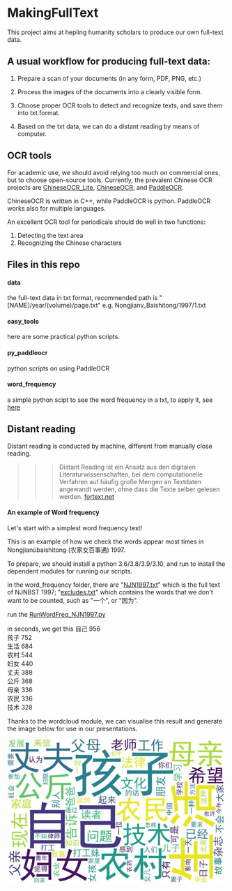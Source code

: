 # MakingFullText


This project aims at hepling humanity scholars to produce our own full-text data.

## A usual workflow for producing full-text data:

1. Prepare a scan of your documents (in any form, PDF, PNG, etc.)

2. Process the images of the documents into a clearly visible form.

3. Choose proper OCR tools to detect and recognize texts, and save them into txt format.

4. Based on the txt data, we can do a distant reading by means of computer.

## OCR tools
For academic use, we should avoid relying too much on commercial ones, but to choose open-source tools. Currently, the prevalent Chinese OCR projects are [ChineseOCR_Lite](https://github.com/DayBreak-u/chineseocr_lite), [ChineseOCR](https://github.com/chineseocr/chineseocr), and [PaddleOCR](https://github.com/PaddlePaddle/PaddleOCR).

ChineseOCR is written in C++, while PaddleOCR is python. PaddleOCR works also for multiple languages.

An excellent OCR tool for periodicals should do well in two functions:
1. Detecting the text area
2. Recognizing the Chinese characters

## Files in this repo
#### data
the full-text data in txt format, recommended path is " \[NAME\]/year/(volume)/page.txt" e.g. Nongjianv_Baishitong/1997/1.txt

#### easy_tools
here are some practical python scripts.

#### py_paddleocr
python scripts on using PaddleOCR

#### word_frequency
a simple python scipt to see the word frequency in a txt, to apply it, see [here]("#4.1")

## Distant reading
Distant reading is conducted by machine, different from manually close reading.
>>>Distant Reading ist ein Ansatz aus den digitalen Literaturwissenschaften, bei dem computationelle Verfahren auf häufig große Mengen an Textdaten angewandt werden, ohne dass die Texte selber gelesen werden. [fortext.net](https://fortext.net/ueber-fortext/glossar/distant-reading#:~:text=Distant%20Reading%20ist%20ein%20Ansatz,die%20Texte%20selber%20gelesen%20werden.&text=Als%20Gegenbegriff%20zu%20Close%20Reading,Franco%20Moretti%20(2000)%20gepr%C3%A4gt.)
>>>

#### An example of Word frequency

Let's start with a simplest word frequency test!

This is an example of how we check the words appear most times in Nongjianübaishitong (农家女百事通) 1997.

To prepare, we should install a python 3.6/3.8/3.9/3.10, and run
<pip install jieba wordcloud>
to install the dependent modules for running our scripts.

in the word_frequency folder, there are 
"[NJN1997.txt](https://github.com/xiejia1995/MakingFullText/blob/main/word_frequency/NJN1997.txt)" which is the full text of NJNBST 1997;
"[excludes.txt](https://github.com/xiejia1995/MakingFullText/blob/main/word_frequency/excludes.txt)" which contains the words that we don't want to be counted, such as "一个", or "因为".

run the [RunWordFreq_NJN1997.py](https://github.com/xiejia1995/MakingFullText/blob/main/word_frequency/RunWordFreq_NJN1997.py)

in seconds, we get this 
自己          956  
孩子          752  
生活          684  
农村          544  
妇女          440  
丈夫          388  
公斤          368  
母亲          336  
农民          336  
技术          328  

Thanks to the wordcloud module, we can visualise this result and generate the image below for use in our presentations.

<img src="./word_frequency/wordcloudNJN1997_Sample.jpg" align="middle" width = "500"/>


   
